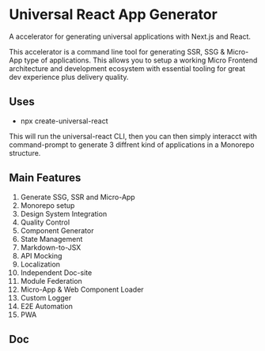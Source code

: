 # Universal React App Generator

A accelerator for generating universal applications with Next.js and React. 

This accelerator is a command line tool for generating SSR, SSG & Micro-App type of applications. This allows you to setup a working Micro Frontend architecture and development ecosystem with essential tooling for great dev experience plus delivery quality.  

## Uses

- npx create-universal-react

This will run the universal-react CLI, then you can then simply interacct with command-prompt to generate 3 diffrent kind of applications in a Monorepo structure.

## Main Features

1. Generate SSG, SSR and Micro-App
2. Monorepo setup
3. Design System Integration
4. Quality Control 
5. Component Generator 
6. State Management 
6. Markdown-to-JSX
7. API Mocking
8. Localization
9. Independent Doc-site
10. Module Federation
11. Micro-App & Web Component Loader
12. Custom Logger
13. E2E Automation
14. PWA


## Doc

